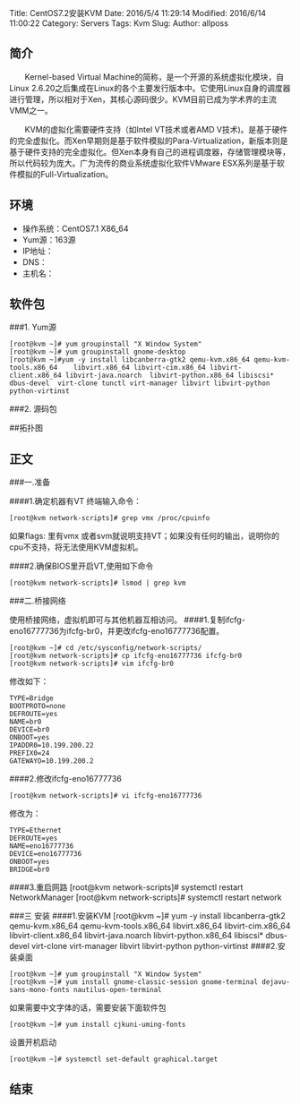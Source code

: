 Title: CentOS7.2安装KVM
Date: 2016/5/4 11:29:14 
Modified: 2016/6/14 11:00:22 
Category: Servers
Tags: Kvm
Slug: 
Author: allposs


## 简介

&#160; &#160; &#160; &#160;Kernel-based Virtual Machine的简称，是一个开源的系统虚拟化模块，自Linux 2.6.20之后集成在Linux的各个主要发行版本中。它使用Linux自身的调度器进行管理，所以相对于Xen，其核心源码很少。KVM目前已成为学术界的主流VMM之一。

&#160; &#160; &#160; &#160;KVM的虚拟化需要硬件支持（如Intel VT技术或者AMD V技术)。是基于硬件的完全虚拟化。而Xen早期则是基于软件模拟的Para-Virtualization，新版本则是基于硬件支持的完全虚拟化。但Xen本身有自己的进程调度器，存储管理模块等，所以代码较为庞大。广为流传的商业系统虚拟化软件VMware ESX系列是基于软件模拟的Full-Virtualization。


## 环境

+ 操作系统：CentOS7.1 X86_64
+ Yum源：163源
+ IP地址：
+ DNS：
+ 主机名：

## 软件包

###1. Yum源
	
	[root@kvm ~]# yum groupinstall "X Window System"
	[root@kvm ~]# yum groupinstall gnome-desktop
	[root@kvm ~]#yum -y install libcanberra-gtk2 qemu-kvm.x86_64 qemu-kvm-tools.x86_64    libvirt.x86_64 libvirt-cim.x86_64 libvirt-client.x86_64 libvirt-java.noarch  libvirt-python.x86_64 libiscsi* dbus-devel  virt-clone tunctl virt-manager libvirt libvirt-python python-virtinst
###2. 源码包

##拓扑图

## 正文

###一.准备

####1.确定机器有VT 
终端输入命令：

	[root@kvm network-scripts]# grep vmx /proc/cpuinfo

如果flags: 里有vmx 或者svm就说明支持VT；如果没有任何的输出，说明你的cpu不支持，将无法使用KVM虚拟机。

####2.确保BIOS里开启VT,使用如下命令

	[root@kvm network-scripts]# lsmod | grep kvm 


###二.桥接网络

使用桥接网络，虚拟机即可与其他机器互相访问。
####1.复制ifcfg-eno16777736为ifcfg-br0，并更改ifcfg-eno16777736配置。

	[root@kvm ~]# cd /etc/sysconfig/network-scripts/
	[root@kvm network-scripts]# cp ifcfg-eno16777736 ifcfg-br0 
	[root@kvm network-scripts]# vim ifcfg-br0

修改如下：

	TYPE=Bridge
	BOOTPROTO=none
	DEFROUTE=yes
	NAME=br0
	DEVICE=br0
	ONBOOT=yes
	IPADDR0=10.199.200.22
	PREFIX0=24
	GATEWAYO=10.199.200.2

####2.修改ifcfg-eno16777736


	[root@kvm network-scripts]# vi ifcfg-eno16777736 


修改为：

	TYPE=Ethernet
	DEFROUTE=yes
	NAME=eno16777736
	DEVICE=eno16777736
	ONBOOT=yes
	BRIDGE=br0

####3.重启网路
	[root@kvm network-scripts]# systemctl restart NetworkManager
	[root@kvm network-scripts]# systemctl restart network

###三 安装
####1.安装KVM
	[root@kvm ~]# yum -y install libcanberra-gtk2 qemu-kvm.x86_64 qemu-kvm-tools.x86_64    libvirt.x86_64 libvirt-cim.x86_64 libvirt-client.x86_64 libvirt-java.noarch  libvirt-python.x86_64 libiscsi* dbus-devel  virt-clone virt-manager libvirt libvirt-python python-virtinst
####2.安装桌面

	[root@kvm ~]# yum groupinstall "X Window System"
	[root@kvm ~]# yum install gnome-classic-session gnome-terminal dejavu-sans-mono-fonts nautilus-open-terminal

如果需要中文字体的话，需要安装下面软件包

	[root@kvm ~]# yum install cjkuni-uming-fonts

设置开机启动

	[root@kvm ~]# systemctl set-default graphical.target

## 结束